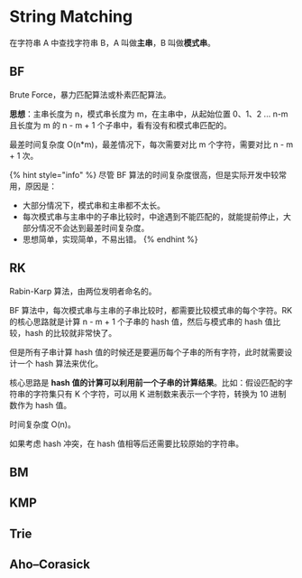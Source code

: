 # String Matching

在字符串 A 中查找字符串 B，A 叫做**主串**，B 叫做**模式串**。

## BF

Brute Force，暴力匹配算法或朴素匹配算法。

**思想**：主串长度为 n，模式串长度为 m，在主串中，从起始位置 0、1、2 ... n-m 且长度为 m 的 n - m + 1 个子串中，看有没有和模式串匹配的。

最差时间复杂度 O\(n\*m\)，最差情况下，每次需要对比 m 个字符，需要对比 n - m + 1 次。

{% hint style="info" %}
尽管 BF 算法的时间复杂度很高，但是实际开发中较常用，原因是：

* 大部分情况下，模式串和主串都不太长。
* 每次模式串与主串中的子串比较时，中途遇到不能匹配的，就能提前停止，大部分情况不会达到最差时间复杂度。
* 思想简单，实现简单，不易出错。
{% endhint %}

## RK

Rabin-Karp 算法，由两位发明者命名的。

BF 算法中，每次模式串与主串的子串比较时，都需要比较模式串的每个字符。RK 的核心思路就是计算 n - m + 1 个子串的 hash 值，然后与模式串的 hash 值比较，hash 的比较就非常快了。

但是所有子串计算 hash 值的时候还是要遍历每个子串的所有字符，此时就需要设计一个 hash 算法来优化。

核心思路是 **hash 值的计算可以利用前一个子串的计算结果**。比如：假设匹配的字符串的字符集只有 K 个字符，可以用 K 进制数来表示一个字符，转换为 10 进制数作为 hash 值。

时间复杂度 O\(n\)。

如果考虑 hash 冲突，在 hash 值相等后还需要比较原始的字符串。

## BM

## KMP

## Trie

## Aho–Corasick

